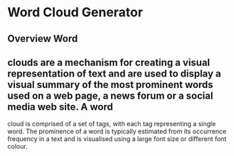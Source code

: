 # Word Cloud Generator 

Overview
Word
-
clouds are 
a 
mechanism for creating a 
visual representation 
of
text
and are used to display 
a visual summary of the most prominent words used on a web page, a news forum or a social 
media web site. A word
-
cloud is comprised of a set of tags, with each
tag representing a single 
word. The prominence of a word is typically estimated from its occurrence frequency in a text 
and is visualised using a large font size or different font colour. 
 
